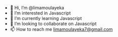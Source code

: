 - 👋 Hi, I’m @limamoulayeka
- 👀 I’m interested in Javascript
- 🌱 I’m currently learning Javascript
- 💞️ I’m looking to collaborate on Javascript
- 📫 How to reach me limamoulayeka7@gmail.com

<!---
limamoulayeka/limamoulayeka is a ✨ special ✨ repository because its `README.md` (this file) appears on your GitHub profile.
You can click the Preview link to take a look at your changes.
--->
